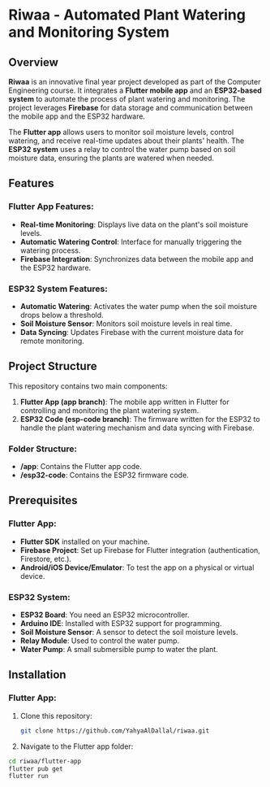 # Riwaa - Automated Plant Watering and Monitoring System

## Overview

**Riwaa** is an innovative final year project developed as part of the Computer Engineering course. It integrates a **Flutter mobile app** and an **ESP32-based system** to automate the process of plant watering and monitoring. The project leverages **Firebase** for data storage and communication between the mobile app and the ESP32 hardware.

The **Flutter app** allows users to monitor soil moisture levels, control watering, and receive real-time updates about their plants' health. The **ESP32 system** uses a relay to control the water pump based on soil moisture data, ensuring the plants are watered when needed.

## Features

### Flutter App Features:
- **Real-time Monitoring**: Displays live data on the plant's soil moisture levels.
- **Automatic Watering Control**: Interface for manually triggering the watering process.
- **Firebase Integration**: Synchronizes data between the mobile app and the ESP32 hardware.

### ESP32 System Features:
- **Automatic Watering**: Activates the water pump when the soil moisture drops below a threshold.
- **Soil Moisture Sensor**: Monitors soil moisture levels in real time.
- **Data Syncing**: Updates Firebase with the current moisture data for remote monitoring.

## Project Structure

This repository contains two main components:
1. **Flutter App (app branch)**: The mobile app written in Flutter for controlling and monitoring the plant watering system.
2. **ESP32 Code (esp-code branch)**: The firmware written for the ESP32 to handle the plant watering mechanism and data syncing with Firebase.

### Folder Structure:

- **/app**: Contains the Flutter app code.
- **/esp32-code**: Contains the ESP32 firmware code.

## Prerequisites

### Flutter App:
- **Flutter SDK** installed on your machine.
- **Firebase Project**: Set up Firebase for Flutter integration (authentication, Firestore, etc.).
- **Android/iOS Device/Emulator**: To test the app on a physical or virtual device.

### ESP32 System:
- **ESP32 Board**: You need an ESP32 microcontroller.
- **Arduino IDE**: Installed with ESP32 support for programming.
- **Soil Moisture Sensor**: A sensor to detect the soil moisture levels.
- **Relay Module**: Used to control the water pump.
- **Water Pump**: A small submersible pump to water the plant.

## Installation

### Flutter App:
1. Clone this repository:
   ```bash
   git clone https://github.com/YahyaAlDallal/riwaa.git
   ```
2.	Navigate to the Flutter app folder:
   ```bash
   cd riwaa/flutter-app
   flutter pub get
   flutter run
   ```
